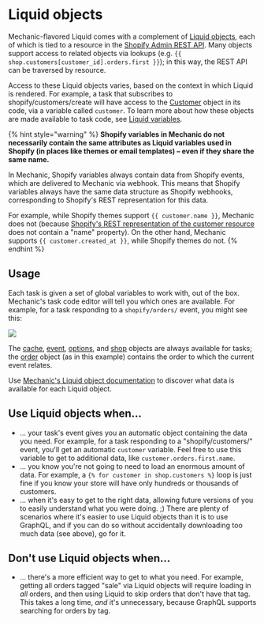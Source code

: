 # Liquid objects

Mechanic-flavored Liquid comes with a complement of [Liquid objects](../../../platform/liquid/objects/), each of which is tied to a resource in the [Shopify Admin REST API](https://shopify.dev/docs/admin-api/rest). Many objects support access to related objects via lookups \(e.g. `{{ shop.customers[customer_id].orders.first }}`\); in this way, the REST API can be traversed by resource.

Access to these Liquid objects varies, based on the context in which Liquid is rendered. For example, a task that subscribes to shopify/customers/create will have access to the [Customer](../) object in its code, via a variable called `customer`. To learn more about how these objects are made available to task code, see [Liquid variables](../../tasks/code/environment-variables.md).

{% hint style="warning" %}
**Shopify variables in Mechanic do not necessarily contain the same attributes as Liquid variables used in Shopify \(in places like themes or email templates\) – even if they share the same name.**

In Mechanic, Shopify variables always contain data from Shopify events, which are delivered to Mechanic via webhook. This means that Shopify variables always have the same data structure as Shopify webhooks, corresponding to Shopify's REST representation for this data.

For example, while Shopify themes support `{{ customer.name }}`, Mechanic does not \(because [Shopify's REST representation of the customer resource](https://shopify.dev/docs/admin-api/rest/reference/customers/customer) does not contain a "name" property\). On the other hand, Mechanic supports `{{ customer.created_at }}`, while Shopify themes do not.
{% endhint %}

## Usage

Each task is given a set of global variables to work with, out of the box. Mechanic's task code editor will tell you which ones are available. For example, for a task responding to a `shopify/orders/` event, you might see this:

![](https://s3.amazonaws.com/helpscout.net/docs/assets/5ddd799f2c7d3a7e9ae472fc/images/5e28a1e12c7d3a7e9ae69bd2/5e28a1e1a248a.png)

The [cache](../../../platform/liquid/objects/cache.md), [event](../../../platform/liquid/objects/event.md), [options](../../../platform/liquid/objects/options.md), and [shop](../../../platform/liquid/objects/shopify/shop.md) objects are always available for tasks; the [order](../../../platform/liquid/objects/shopify/order.md) object \(as in this example\) contains the order to which the current event relates.

Use [Mechanic's Liquid object documentation](../../../platform/liquid/objects/) to discover what data is available for each Liquid object.

## Use Liquid objects when...

* ... your task's event gives you an automatic object containing the data you need. For example, for a task responding to a "shopify/customers/" event, you'll get an automatic `customer` variable. Feel free to use this variable to get to additional data, like `customer.orders.first.name`.
* ... you know you're not going to need to load an enormous amount of data. For example, a `{% for customer in shop.customers %}` loop is just fine if you know your store will have only hundreds or thousands of customers.
* ... when it's easy to get to the right data, allowing future versions of you to easily understand what you were doing. ;\) There are plenty of scenarios where it's easier to use Liquid objects than it is to use GraphQL, and if you can do so without accidentally downloading too much data \(see above\), go for it.

## Don't use Liquid objects when...

* ... there's a more efficient way to get to what you need. For example, getting all orders tagged "sale" via Liquid objects will require loading in _all_ orders, and then using Liquid to skip orders that don't have that tag. This takes a long time, _and_ it's unnecessary, because GraphQL supports searching for orders by tag.

